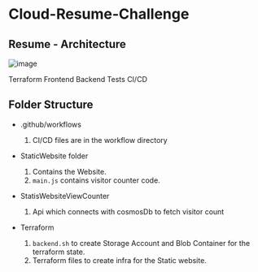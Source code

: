 # Cloud-Resume-Challenge

## Resume - Architecture

![image](https://user-images.githubusercontent.com/49052348/194770077-e69158a2-ab6b-48f0-b943-2ab9b09755e3.png)


Terraform
Frontend
Backend
Tests
CI/CD

## Folder Structure
- .github/workflows
  1. CI/CD files are in the workflow directory

- StaticWebsite folder 
  1. Contains the Website.
  2. `main.js` contains visitor counter code.
  
- StatisWebsiteViewCounter
  1. Api which connects with cosmosDb to fetch visitor count 

- Terraform
  1. `backend.sh` to create Storage Account and Blob Container for the terraform state.
  2. Terraform files to create infra for the Static website.


